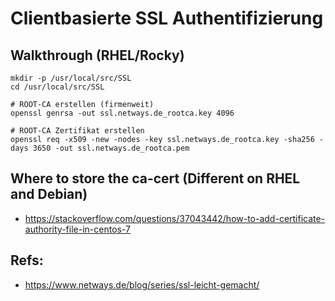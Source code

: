 # Clientbasierte SSL Authentifizierung 

## Walkthrough (RHEL/Rocky) 

```
mkdir -p /usr/local/src/SSL
cd /usr/local/src/SSL

# ROOT-CA erstellen (firmenweit) 
openssl genrsa -out ssl.netways.de_rootca.key 4096

# ROOT-CA Zertifikat erstellen  
openssl req -x509 -new -nodes -key ssl.netways.de_rootca.key -sha256 -days 3650 -out ssl.netways.de_rootca.pem

```

## Where to store the ca-cert (Different on RHEL and Debian) 

  * https://stackoverflow.com/questions/37043442/how-to-add-certificate-authority-file-in-centos-7

## Refs:

  * https://www.netways.de/blog/series/ssl-leicht-gemacht/
